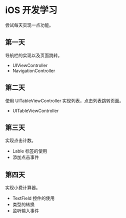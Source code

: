 # iOS 开发学习

尝试每天实现一点功能。

## 第一天

导航栏的实现以及页面跳转。

- UIViewController
- NavigationController

## 第二天

使用 UITableViewController 实现列表，点击列表跳转页面。

- UITableViewController

## 第三天

实现点击计数。

- Lable 标签的使用
- 添加点击事件

## 第四天

实现小费计算器。

- TextField 控件的使用
- 类型的转换
- 监听输入事件